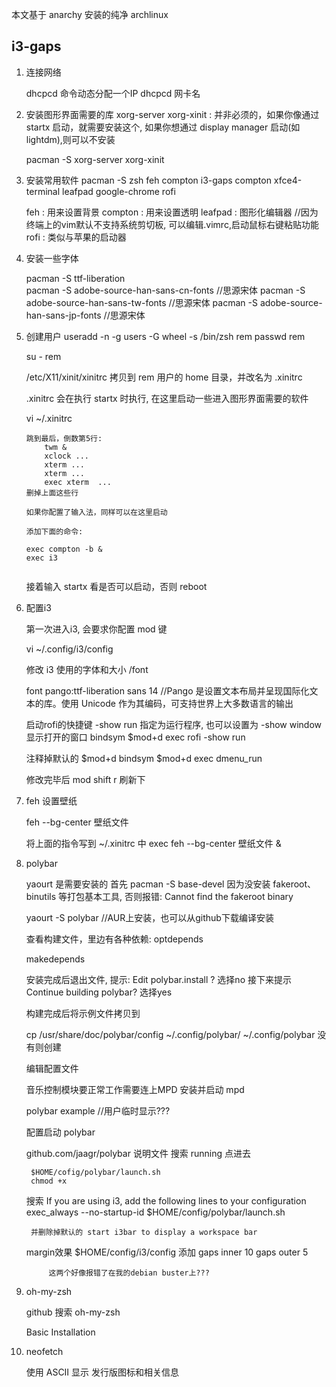
本文基于 anarchy 安装的纯净 archlinux

## i3-gaps

1. 连接网络

    dhcpcd 命令动态分配一个IP
        dhcpcd 网卡名

1. 安装图形界面需要的库
    xorg-server
    xorg-xinit  : 并非必须的，如果你像通过 startx 启动，就需要安装这个, 如果你想通过 display manager 启动(如lightdm),则可以不安装

    pacman -S xorg-server xorg-xinit

1. 安装常用软件
    pacman -S zsh feh compton i3-gaps compton xfce4-terminal leafpad google-chrome rofi

    feh     : 用来设置背景
    compton : 用来设置透明
    leafpad : 图形化编辑器  //因为终端上的vim默认不支持系统剪切板, 可以编辑.vimrc,启动鼠标右键粘贴功能
    rofi    : 类似与苹果的启动器

1. 安装一些字体

    pacman -S ttf-liberation    
    pacman -S adobe-source-han-sans-cn-fonts    //思源宋体
    pacman -S adobe-source-han-sans-tw-fonts    //思源宋体
    pacman -S adobe-source-han-sans-jp-fonts    //思源宋体

1. 创建用户
    useradd -n -g users -G wheel -s /bin/zsh rem
    passwd rem

    su - rem

    /etc/X11/xinit/xinitrc 拷贝到 rem 用户的 home 目录，并改名为 .xinitrc

    .xinitrc 会在执行 startx 时执行, 在这里启动一些进入图形界面需要的软件

    vi ~/.xinitrc

    ```
    跳到最后，倒数第5行: 
        twm &
        xclock ...
        xterm ...
        xterm ...
        exec xterm  ...
    删掉上面这些行

    如果你配置了输入法，同样可以在这里启动

    添加下面的命令:

    exec compton -b &
    exec i3


    ```

    接着输入 startx 看是否可以启动，否则 reboot

1. 配置i3

    第一次进入i3, 会要求你配置 mod 键

    vi ~/.config/i3/config

    修改 i3 使用的字体和大小
    /font

    font pango:ttf-liberation sans 14           //Pango 是设置文本布局并呈现国际化文本的库。使用 Unicode 作为其编码，可支持世界上大多数语言的输出


    启动rofi的快捷键
    -show run 指定为运行程序, 也可以设置为 -show window 显示打开的窗口
    bindsym $mod+d exec rofi -show run

    注释掉默认的 $mod+d
    bindsym $mod+d exec dmenu_run

    修改完毕后 mod shift r 刷新下

1. feh 设置壁纸

    feh --bg-center 壁纸文件

    将上面的指令写到 ~/.xinitrc 中
        exec feh --bg-center 壁纸文件 &

1. polybar

    yaourt 是需要安装的
        首先 pacman -S base-devel     因为没安装 fakeroot、binutils 等打包基本工具, 否则报错: Cannot find the fakeroot binary

    yaourt -S polybar   //AUR上安装，也可以从github下载编译安装

    查看构建文件，里边有各种依赖: 
    optdepends 
        
    makedepends

    安装完成后退出文件, 提示: Edit polybar.install ? 选择no
    接下来提示 Continue building polybar? 选择yes

    构建完成后将示例文件拷贝到

    cp /usr/share/doc/polybar/config ~/.config/polybar/
    ~/.config/polybar 没有则创建

    编辑配置文件

    音乐控制模块要正常工作需要连上MPD
        安装并启动 mpd

    polybar example  //用户临时显示???

    配置启动 polybar

    github.com/jaagr/polybar 说明文件 搜索 running 点进去

        $HOME/cofig/polybar/launch.sh
        chmod +x 

    搜索 If you are using i3, add the following lines to your configuration
        exec_always --no-startup-id $HOME/config/polybar/launch.sh

        并删除掉默认的 start i3bar to display a workspace bar

    margin效果
        $HOME/config/i3/config
            添加
            gaps inner 10
            gaps outer 5

            这两个好像报错了在我的debian buster上???

1. oh-my-zsh

    github 搜索 oh-my-zsh

    Basic Installation
    

1. neofetch
    
    使用 ASCII 显示 发行版图标和相关信息

